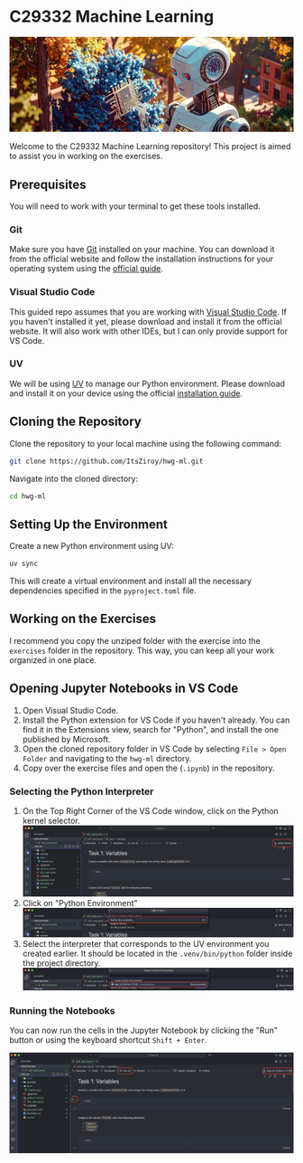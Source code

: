 # C29332 Machine Learning

![Header](./docs/header.png)

Welcome to the C29332 Machine Learning repository! This project is aimed to assist you in working on the exercises. 

## Prerequisites

You will need to work with your terminal to get these tools installed.

### Git

Make sure you have [Git](https://git-scm.com/) installed on your machine. You can download it from the official website and follow the installation instructions for your operating system using the [official guide](https://git-scm.com/book/en/v2/Getting-Started-Installing-Git).

### Visual Studio Code

This guided repo assumes that you are working with [Visual Studio Code](https://code.visualstudio.com/). If you haven't installed it yet, please download and install it from the official website. It will also work with other IDEs, but I can only provide support for VS Code.

### UV

We will be using [UV](https://docs.astral.sh/uv/) to manage our Python environment. Please download and install it on your device using the official [installation guide](https://docs.astral.sh/uv/getting-started/installation/).


## Cloning the Repository

Clone the repository to your local machine using the following command:

```bash
git clone https://github.com/ItsZiroy/hwg-ml.git
```
Navigate into the cloned directory:

```bash
cd hwg-ml
```

## Setting Up the Environment
Create a new Python environment using UV:

```bash
uv sync
```
This will create a virtual environment and install all the necessary dependencies specified in the `pyproject.toml` file.

## Working on the Exercises
I recommend you copy the unziped folder with the exercise into the `exercises` folder in the repository. This way, you can keep all your work organized in one place.

## Opening Jupyter Notebooks in VS Code

1. Open Visual Studio Code.
2. Install the Python extension for VS Code if you haven't already. You can find it in the Extensions view, search for "Python", and install the one published by Microsoft.
3. Open the cloned repository folder in VS Code by selecting `File > Open Folder` and navigating to the `hwg-ml` directory.
4. Copy over the exercise files and open the (`.ipynb`) in the repository.

### Selecting the Python Interpreter

1. On the Top Right Corner of the VS Code window, click on the Python kernel selector. ![Select Interpreter](./docs/select-kernel.png)
2. Click on "Python Environment" ![Select Python Environment](./docs/select-python-environment.png)
3. Select the interpreter that corresponds to the UV environment you created earlier. It should be located in the `.venv/bin/python` folder inside the project directory. ![Select UV Environment](./docs/choose-venv.png)

### Running the Notebooks

You can now run the cells in the Jupyter Notebook by clicking the "Run" button or using the keyboard shortcut `Shift + Enter`.

![Run Notebook](./docs/running-cells.png)
   